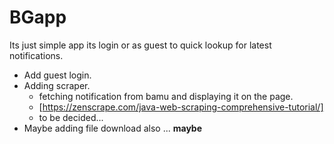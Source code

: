 # BGapp
Its just simple app its login or as guest to quick lookup for latest notifications.

- Add guest login.
- Adding scraper.
    - fetching notification from bamu and displaying it on the page.
    - [https://zenscrape.com/java-web-scraping-comprehensive-tutorial/]
    - to be decided...
- Maybe adding file download also ... **maybe**
